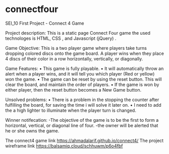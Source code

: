 # connectfour
SEI_10 First Project - Connect 4 Game


Project description:
This is a static page Connect Four game the used technologes is HTML, CSS , and Javascript (jQuery) .

Game Objective: This is a two player game where players take turns dropping colored discs onto the game board. A player wins when they place 4 discs of their color in a row horizontally, vertically, or diagonally.

Game Features:
• This game is fully playable.
• It will automatically throw an alert when a player wins, and it will tell you which player (Red or yellow) won the game.
• The game can be reset by using the reset button. This will clear the board, and maintain the order of players.
• If the game is won by either player, then the reset button becomes a New Game button.

Unsolved problems:
• There is a problem in the stopping the counter after fulfilling the board, for saving the time i will solve it later on.
• I need to add the a high lighter to illuminate when the player turn is changed.

Winner notifecation:
-The objective of the game is to be the first to form a horizontal, vertical, or diagonal line of four.
-the owner will be alerted that he or she owns the game.











The connect4 game link https://ahmadalarif.github.io/connect4/
The project wireframe link https://balsamiq.cloud/schhuwm/p6o4fbf
